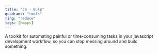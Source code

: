 ```yaml
---
title: "JS - Gulp"
quadrant: "tools"
ring: "reduce"
tags: [hmpps]
---
```


A toolkit for automating painful or time-consuming tasks in your javascript development workflow, so you can stop messing around and build something. 
